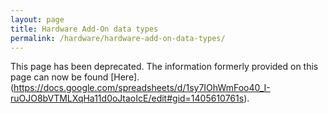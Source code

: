 ```yaml
---
layout: page
title: Hardware Add-On data types
permalink: /hardware/hardware-add-on-data-types/
---
```

This page has been deprecated. The information formerly provided on this page can now be found [Here].(https://docs.google.com/spreadsheets/d/1sy7IOhWmFoo40_I-ruOJO8bVTMLXqHa11d0oJtaoIcE/edit#gid=1405610761s).